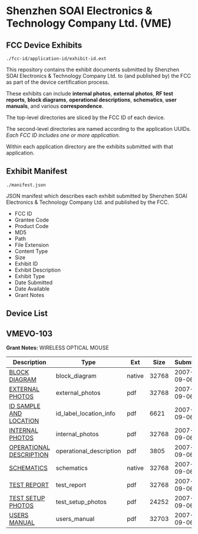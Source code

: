 # Shenzhen SOAI Electronics & Technology Company Ltd. (VME)
## FCC Device Exhibits

```
./fcc-id/application-id/exhibit-id.ext
```

This repository contains the exhibit documents submitted by Shenzhen SOAI Electronics & Technology Company Ltd. to (and published by) the FCC as part of the device certification process.

These exhibits can include **internal photos**, **external photos**, **RF test reports**, **block diagrams**, **operational descriptions**, **schematics**, **user manuals**, and various **correspondence**.

The top-level directories are sliced by the FCC ID of each device.

The second-level directories are named according to the application UUIDs. *Each FCC ID includes one or more application.*

Within each application directory are the exhibits submitted with that application. 

## Exhibit Manifest

```
./manifest.json
```

JSON manifest which describes each exhibit submitted by Shenzhen SOAI Electronics & Technology Company Ltd. and published by the FCC.

- FCC ID
- Grantee Code
- Product Code
- MD5
- Path
- File Extension
- Content Type
- Size
- Exhibit ID
- Exhibit Description
- Exhibit Type
- Date Submitted
- Date Available
- Grant Notes

## Device List
## VMEVO-103
**Grant Notes:** WIRELESS OPTICAL MOUSE

| Description | Type | Ext | Size | Submitted | Available |
| ----------- | ---- | --- | ---- | --------- | --------- |
| [BLOCK DIAGRAM](VMEVO-103/50358a928f5dbc7dcf9db0b956dce35b/839621.native) | block_diagram | native | 32768 | 2007-09-06 | 2007-09-06 |
| [EXTERNAL PHOTOS](VMEVO-103/50358a928f5dbc7dcf9db0b956dce35b/839622.pdf) | external_photos | pdf | 32768 | 2007-09-06 | 2007-09-06 |
| [ID SAMPLE AND LOCATION](VMEVO-103/50358a928f5dbc7dcf9db0b956dce35b/839624.pdf) | id_label_location_info | pdf | 6621 | 2007-09-06 | 2007-09-06 |
| [INTERNAL PHOTOS](VMEVO-103/50358a928f5dbc7dcf9db0b956dce35b/839623.pdf) | internal_photos | pdf | 32768 | 2007-09-06 | 2007-09-06 |
| [OPERATIONAL DESCRIPTION](VMEVO-103/50358a928f5dbc7dcf9db0b956dce35b/839625.pdf) | operational_description | pdf | 3805 | 2007-09-06 | 2007-09-06 |
| [SCHEMATICS](VMEVO-103/50358a928f5dbc7dcf9db0b956dce35b/839626.native) | schematics | native | 32768 | 2007-09-06 | 2007-09-06 |
| [TEST REPORT](VMEVO-103/50358a928f5dbc7dcf9db0b956dce35b/839627.pdf) | test_report | pdf | 32768 | 2007-09-06 | 2007-09-06 |
| [TEST SETUP PHOTOS](VMEVO-103/50358a928f5dbc7dcf9db0b956dce35b/839628.pdf) | test_setup_photos | pdf | 24252 | 2007-09-06 | 2007-09-06 |
| [USERS MANUAL](VMEVO-103/50358a928f5dbc7dcf9db0b956dce35b/839629.pdf) | users_manual | pdf | 32703 | 2007-09-06 | 2007-09-06 |
